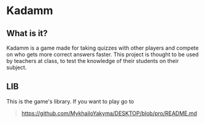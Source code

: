 # Kadamm

## What is it?
Kadamm is a game made for taking quizzes with other players and compete on who gets more correct answers faster. This project is thought to be used by teachers at class, to test the knowledge of their students on their subject.

## LIB
This is the game's library. If you want to play go to

> https://github.com/MykhailoYakyma/DESKTOP/blob/pro/README.md
